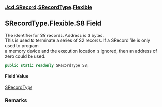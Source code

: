 ### [Jcd.SRecord](Jcd.SRecord.md 'Jcd.SRecord').[SRecordType](Jcd.SRecord.SRecordType.md 'Jcd.SRecord.SRecordType').[Flexible](Jcd.SRecord.SRecordType.Flexible.md 'Jcd.SRecord.SRecordType.Flexible')

## SRecordType.Flexible.S8 Field

The identifier for S8 records. Address is 3 bytes.   
This is used to terminate a series of S2 records. If a SRecord file is only used to program  
a memory device and the execution location is ignored, then an address of zero could be used.

```csharp
public static readonly SRecordType S8;
```

#### Field Value
[SRecordType](Jcd.SRecord.SRecordType.md 'Jcd.SRecord.SRecordType')

### Remarks